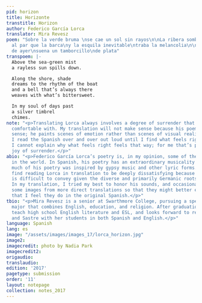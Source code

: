 ```yaml
---
pid: horizon
title: Horizonte
transtitle: Horizon
author: Federico García Lorca
translator: Mira Revesz
poem: "Sobre la verde bruma \nse cae un sol sin rayos\n\nLa ribera sombría\nSueña
  al par que la barca\ny la esquila inevitable\ntraba la melancolia\n\nEn mi alma
  de ayer\nsuena un tamborcillo\nde plata"
transpoem: |-
  Above the sea-green mist
  a rayless sun spills down.

  Along the shore, shade
  dreams to the rhythm of the boat
  and a bell that’s always there
  weaves with what’s bittersweet.

  In my soul of days past
  a silver timbrel
  chimes.
note: "<p>Translating Lorca always involves a degree of surrender that I’m not normally
  comfortable with. My translation will not make sense because his poem does not make
  sense; he paints scenes of emotion rather than scenes of visual realism. As I translate,
  I read the Spanish over and over out loud until I find what feels right in English.
  I cannot explain why what feels right feels that way; for me that’s part of the
  joy of surrender.</p>"
abio: "<p>Federico García Lorca’s poetry is, in my opinion, some of the most beautiful
  in the world. In Spanish, his poetry has an extraordinary musicality to it. Indeed,
  much of his poetry was inspired by gypsy music and other lyric forms. I normally
  find reading Lorca in translation to be deeply dissatisfying because his musicality
  is difficult to convey given the diverse and primarily Germanic roots of English.
  In my translation, I tried my best to honor his sounds, and occasionally shifted
  some images from more direct translations so that they might better evoke the emotions
  that I feel they do in the original Spanish.</p>"
tbio: "<p>Mira Revesz is a senior at Swarthmore College, pursuing a special honors
  major that combines English, education, and religion. After graduation, she will
  teach high school English literature and ESL, and looks forward to reading Lorca
  and Sastre with her students in both Spanish and English.</p>"
language: Spanish
lang: es
image: "/assets/images/images_17/lorca_horizon.jpg"
image2:
imagecredit: photo by Nadia Park
imagecredit2:
origaudio:
translaudio:
edition: '2017'
pagetype: submission
order: '11'
layout: notepage
collection: notes_2017
---
```

